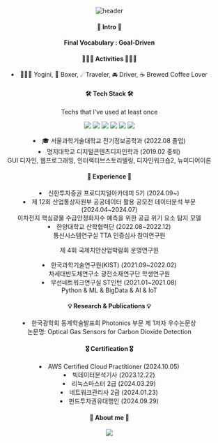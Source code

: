 <div align=center>	

![header](https://capsule-render.vercel.app/api?type=venom&color=auto&height=300&section=header&text=HI%20GUYS!%20I'm%20ILKYO👋&fontSize=70)
  <h4> 💌 Intro 💌 </h4>
  <h4> Final Vocabulary : Goal-Driven </h4>
<p>
  <h4> 🏄🏻‍♀️ Activities 🏄🏻‍♀️ </h4>
  <li> 🧘🏻‍♀️ Yogini, 🥊 Boxer, ☄Traveler, 🚘 Driver, ☕️ Brewed Coffee Lover </li>
</p> 

<h4> 🛠 Tech Stack 🛠 </h4>

Techs that I've used at least once

  <img src="https://img.shields.io/badge/Python-3776AB?style=for-the-badge&logo=Python&logoColor=white"> <img src="https://img.shields.io/badge/C-A8B9CC?style=for-the-badge&logo=C&logoColor=white"> <img src="https://img.shields.io/badge/Java-007396?style=for-the-badge&logo=Java&logoColor=white"/> <img src="https://img.shields.io/badge/MySQL-4479A1?style=for-the-badge&logo=MySQL&logoColor=white"> <img src="https://img.shields.io/badge/JavaScript-F7DF1E?style=for-the-badge&logo=JavaScript&logoColor=white"> <img src="https://img.shields.io/badge/TensorFlow-FF6F00?style=for-the-badge&logo=tensorflow&logoColor=white"/>


<li> 🎓 서울과학기술대학교 전기정보공학과 (2022.08 졸업) </li>
<li> 명지대학교 디지털콘텐츠디자인학과 (2019.02 중퇴) </li>
          GUI 디자인, 웹프로그래밍, 인터랙티브스토리텔링, 디자인워크숍2, 뉴미디어이론
<h4> 💎 Experience 💎 </h4>


<li> 신한투자증권 프로디지털아카데미 5기 (2024.09~) </li>


<li> 제 12회 산업통상자원부 공공데이터 활용 공모전 데이터분석 부문 (2024.04~2024.07)</li>
 이차전지 핵심광물 수급안정화지수 예측을 위한 공급 위기 요소 탐지 모델


<li> 한양대학교 산학협력단 (2022.08~2022.12)</li>
 통신시스템연구실 TTA 인증심사 참여연구원
 
 제 4회 국제치안산업박람회 운영연구원

<li> 한국과학기술연구원(KIST) (2021.09~2022.02)</li>
 차세대반도체연구소 광전소재연구단 학생연구원


<li> 무선네트워크연구실 ST인턴 (2021.01~2021.08) </li>
Python & ML & BigData & AI & IoT


<h4> 💡 Research & Publications 💡</h4>

<li> 한국광학회 동계학술발표회 Photonics 부문 제 1저자 우수논문상 </li>
 논문명: Optical Gas Sensors for Carbon Dioxide Detection


<h4> 🎖️ Certification 🎖️ </h4>
<li> AWS Certified Cloud Practitioner (2024.10.05) </li>
<li> 빅데이터분석기사 (2023.12.22) </li>
<li> 리눅스마스터 2급 (2024.03.29) </li>
<li> 네트워크관리사 2급 (2024.01.23) </li>
<li> 펀드투자권유대행인 (2024.09.29) </li>


<h4 align="center"> 👀 About me 👀 </h4>
<a href="https://www.instagram.com/iii_gyo__/"><img src="https://img.shields.io/badge/Instagram-E4405F?style=for-the-badge&logo=Instagram&logoColor=white"></a>

<div>
<!--
![Top Langs](https://github-readme-stats.vercel.app/api/top-langs/?username=ILKYOYANG)
--!>
